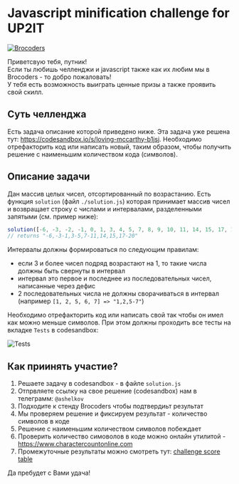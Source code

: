 # Javascript minification challenge for UP2IT

<a href="http://brocoders.com"><img src="https://media.licdn.com/dms/image/C4D0BAQEzIz_wy7_mng/company-logo_200_200/0?e=2159024400&v=beta&t=apDDtjWEU2IuVhVHGAW2voiAIB-OVRq6kiMNDGuA_gw" title="Brocoders" alt="Brocoders"></a>

Приветсвую тебя, путник! <br>
Если ты любишь челленджи и javascript также как их любим мы в Brocoders - то добро пожаловать! <br>
У тебя есть возможность выиграть ценные призы а также проявить свой скилл.

## Суть челленджа

Есть задача описание которой приведено ниже. Эта задача уже решена тут: <a href="https://codesandbox.io/s/loving-mccarthy-b1jsj">https://codesandbox.io/s/loving-mccarthy-b1jsj</a>. Необходимо отрефакторить код или написать новый, таким образом, чтобы получить решение с наименьшим количеством кода (символов).

## Описание задачи

Дан массив целых чисел, отсортированный по возрастанию. Есть функция `solution` (файл `./solution.js`) которая принимает массив чисел и возвращает строку с числами и интервалами, разделенными запятыми (см. пример ниже):
```javascript
solution([-6, -3, -2, -1, 0, 1, 3, 4, 5, 7, 8, 9, 10, 11, 14, 15, 17, 18, 19, 20]);
// returns "-6,-3-1,3-5,7-11,14,15,17-20"
```
Интервалы должны формироваться по следующим правилам:
  - если 3 и более чисел подряд возрастают на 1, то такие числа должны быть свернуты в интервал
  - интервал это первое и последнее из последовательных чисел, написанные через дефис
  - 2 последовательных числа не должны сворачиваться в интервал (например `[1, 2, 5, 6, 7] => "1,2,5-7"`)

Необходимо отрефакторить код или написать свой так чтобы он имел как можно меньше символов. При этом должны проходить все тесты на вкладке `Tests` в codesandbox:

<img src="https://drive.google.com/uc?export=view&id=18zOwDSeNI-THyMlTrJsh4jfCuO9UCNj-" title="Tests" alt="Tests">

## Как приинять участие?
1. Решаете задачу в codesandbox - в файле `solution.js`
2. Отпрвляете ссылку на свое решение (codesandbox) нам в телеграмм: `@ashelkov`
3. Подходите к стенду Brocoders чтобы подтвердиьт результат 
4. Мы проверяем решение и фиксируем результат - количество символов в коде
5. Решение с наименьшим количеством символов побеждает
6. Проверить количество симоволов в коде можно онлайн утилитой - <a href="https://www.charactercountonline.com">https://www.charactercountonline.com</a>
7. Промежуточные результаты можно смотреть тут: <a href="https://docs.google.com/spreadsheets/d/1FhhoN8qFA3goEVU4-4S7SVVaBPhLeWCVBtNn37nRtsE/edit?usp=sharing">challenge score table</a>

Да пребудет с Вами удача!

